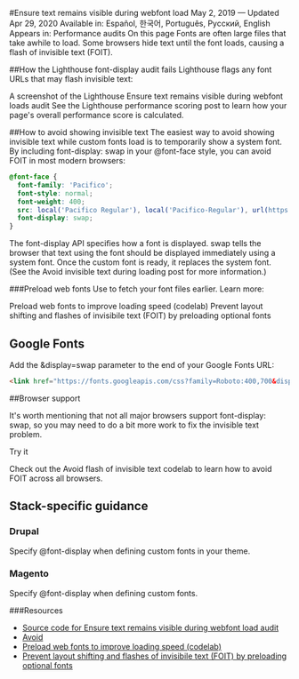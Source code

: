 #Ensure text remains visible during webfont load
May 2, 2019 — Updated Apr 29, 2020
Available in: Español, 한국어, Português, Русский, English
Appears in: Performance audits
On this page
Fonts are often large files that take awhile to load. Some browsers hide text until the font loads, causing a flash of invisible text (FOIT).

##How the Lighthouse font-display audit fails
Lighthouse flags any font URLs that may flash invisible text:

A screenshot of the Lighthouse Ensure text remains visible during webfont loads audit
See the Lighthouse performance scoring post to learn how your page's overall performance score is calculated.

##How to avoid showing invisible text
The easiest way to avoid showing invisible text while custom fonts load is to temporarily show a system font. By including font-display: swap in your @font-face style, you can avoid FOIT in most modern browsers:

```css
@font-face {
  font-family: 'Pacifico';
  font-style: normal;
  font-weight: 400;
  src: local('Pacifico Regular'), local('Pacifico-Regular'), url(https://fonts.gstatic.com/s/pacifico/v12/FwZY7-Qmy14u9lezJ-6H6MmBp0u-.woff2) format('woff2');
  font-display: swap;
}
```
The font-display API specifies how a font is displayed. swap tells the browser that text using the font should be displayed immediately using a system font. Once the custom font is ready, it replaces the system font. (See the Avoid invisible text during loading post for more information.)

###Preload web fonts
Use <link rel="preload" as="font"> to fetch your font files earlier. Learn more:

Preload web fonts to improve loading speed (codelab)
Prevent layout shifting and flashes of invisibile text (FOIT) by preloading optional fonts

## Google Fonts

Add the &display=swap parameter to the end of your Google Fonts URL:

```html
<link href="https://fonts.googleapis.com/css?family=Roboto:400,700&display=swap" rel="stylesheet">
```
##Browser support

It's worth mentioning that not all major browsers support font-display: swap, so you may need to do a bit more work to fix the invisible text problem.

Try it

Check out the Avoid flash of invisible text codelab to learn how to avoid FOIT across all browsers.

## Stack-specific guidance
### Drupal

Specify @font-display when defining custom fonts in your theme.

### Magento

Specify @font-display when defining custom fonts.

###Resources

- [Source code for Ensure text remains visible during webfont load audit](https://github.com/GoogleChrome/lighthouse/blob/master/lighthouse-core/audits/font-display.js)
- [Avoid](https://web.dev/avoid-invisible-text)
- [Preload web fonts to improve loading speed (codelab)](https://developers.google.com/web/updates/2016/02/font-display)
- [Prevent layout shifting and flashes of invisibile text (FOIT) by preloading optional fonts](https://web.dev/preload-optional-fonts/)
